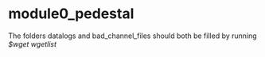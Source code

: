# module0_pedestal
The folders datalogs and bad_channel_files should both be filled by running
*$wget wgetlist*
